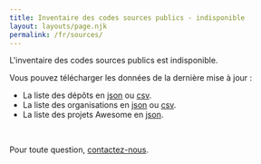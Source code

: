 ```yaml
---
title: Inventaire des codes sources publics - indisponible
layout: layouts/page.njk
permalink: /fr/sources/
---
```


L'inventaire des codes sources publics est indisponible.

Vous pouvez télécharger les données de la dernière mise à jour :

- La liste des dépôts en [json](/data/codegouvfr-repositories.json) ou [csv](/data/codegouvfr-repositories.csv).
- La liste des organisations en [json](/data/codegouvfr-organizations.json) ou [csv](/data/codegouvfr-organizations.csv).
- La liste des projets Awesome en [json](/data/awesome.json).

<br/>

Pour toute question, [contactez-nous](/fr/contact).
